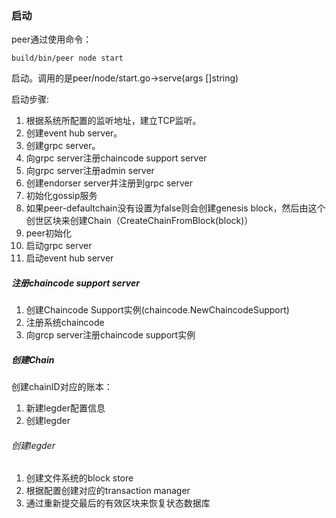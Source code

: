 ### 启动     
peer通过使用命令：      

    build/bin/peer node start

启动。调用的是peer/node/start.go->serve(args []string)

启动步骤:
1. 根据系统所配置的监听地址，建立TCP监听。
2. 创建event hub server。
3. 创建grpc server。
4. 向grpc server注册chaincode support server
5. 向grpc server注册admin server
6. 创建endorser server并注册到grpc server
7. 初始化gossip服务     
8. 如果peer-defaultchain没有设置为false则会创建genesis block，然后由这个创世区块来创建Chain（CreateChainFromBlock(block)）
9. peer初始化
10. 启动grpc server
11. 启动event hub server

##### 注册chaincode support server     
1. 创建Chaincode Support实例(chaincode.NewChaincodeSupport)     
2. 注册系统chaincode     
3. 向grcp server注册chaincode support实例     

##### 创建Chain      
创建chainID对应的账本：    
1. 新建legder配置信息     
2. 创建legder

###### 创建legder     
1. 创建文件系统的block store    
2. 根据配置创建对应的transaction manager     
3. 通过重新提交最后的有效区块来恢复状态数据库    


